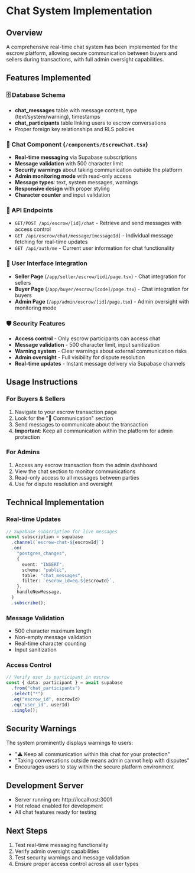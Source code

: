 # Chat System Implementation

## Overview

A comprehensive real-time chat system has been implemented for the escrow platform, allowing secure communication between buyers and sellers during transactions, with full admin oversight capabilities.

## Features Implemented

### 🗄️ Database Schema

- **chat_messages** table with message content, type (text/system/warning), timestamps
- **chat_participants** table linking users to escrow conversations
- Proper foreign key relationships and RLS policies

### 💬 Chat Component (`/components/EscrowChat.tsx`)

- **Real-time messaging** via Supabase subscriptions
- **Message validation** with 500 character limit
- **Security warnings** about taking communication outside the platform
- **Admin monitoring mode** with read-only access
- **Message types**: text, system messages, warnings
- **Responsive design** with proper styling
- **Character counter** and input validation

### 🔐 API Endpoints

- `GET/POST /api/escrow/[id]/chat` - Retrieve and send messages with access control
- `GET /api/escrow/chat/message/[messageId]` - Individual message fetching for real-time updates
- `GET /api/auth/me` - Current user information for chat functionality

### 👥 User Interface Integration

- **Seller Page** (`/app/seller/escrow/[id]/page.tsx`) - Chat integration for sellers
- **Buyer Page** (`/app/buyer/escrow/[code]/page.tsx`) - Chat integration for buyers
- **Admin Page** (`/app/admin/escrow/[id]/page.tsx`) - Admin oversight with monitoring mode

### 🛡️ Security Features

- **Access control** - Only escrow participants can access chat
- **Message validation** - 500 character limit, input sanitization
- **Warning system** - Clear warnings about external communication risks
- **Admin oversight** - Full visibility for dispute resolution
- **Real-time updates** - Instant message delivery via Supabase channels

## Usage Instructions

### For Buyers & Sellers

1. Navigate to your escrow transaction page
2. Look for the "💬 Communication" section
3. Send messages to communicate about the transaction
4. **Important**: Keep all communication within the platform for admin protection

### For Admins

1. Access any escrow transaction from the admin dashboard
2. View the chat section to monitor communications
3. Read-only access to all messages between parties
4. Use for dispute resolution and oversight

## Technical Implementation

### Real-time Updates

```typescript
// Supabase subscription for live messages
const subscription = supabase
  .channel(`escrow-chat-${escrowId}`)
  .on(
    "postgres_changes",
    {
      event: "INSERT",
      schema: "public",
      table: "chat_messages",
      filter: `escrow_id=eq.${escrowId}`,
    },
    handleNewMessage,
  )
  .subscribe();
```

### Message Validation

- 500 character maximum length
- Non-empty message validation
- Real-time character counting
- Input sanitization

### Access Control

```typescript
// Verify user is participant in escrow
const { data: participant } = await supabase
  .from("chat_participants")
  .select("*")
  .eq("escrow_id", escrowId)
  .eq("user_id", userId)
  .single();
```

## Security Warnings

The system prominently displays warnings to users:

- "⚠️ Keep all communication within this chat for your protection"
- "Taking conversations outside means admin cannot help with disputes"
- Encourages users to stay within the secure platform environment

## Development Server

- Server running on: http://localhost:3001
- Hot reload enabled for development
- All chat features ready for testing

## Next Steps

1. Test real-time messaging functionality
2. Verify admin oversight capabilities
3. Test security warnings and message validation
4. Ensure proper access control across all user types
